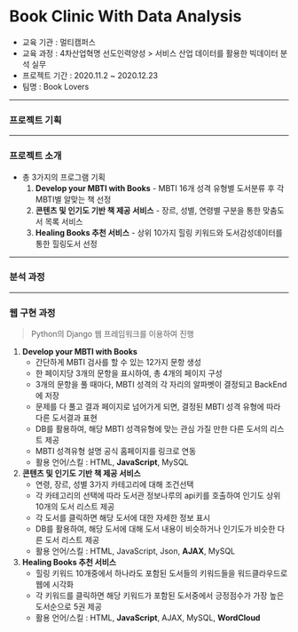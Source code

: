 # Book Clinic With Data Analysis

- 교육 기관 : 멀티캠퍼스
- 교육 과정 : 4차산업혁명 선도인력양성 > 서비스 산업 데이터를 활용한 빅데이터 분석 실무
- 프로젝트 기간 : 2020.11.2 ~ 2020.12.23
- 팀명 : Book Lovers

---

### 프로젝트 기획

---

### 프로젝트 소개

- 총 3가지의 프로그램 기획
  1. **Develop your MBTI with Books** - MBTI 16개 성격 유형별 도서분류 후 각 MBTI별 알맞는 책 선정
  2. **콘텐츠 및 인기도 기반 책 제공 서비스** - 장르, 성별, 연령별 구분을 통한 맞춤도서 목록 서비스
  3. **Healing Books 추천 서비스** - 상위 10가지 힐링 키워드와 도서감성데이터를 통한 힐링도서 선정

---

### 분석 과정

---

### 웹 구현 과정

> Python의 Django 웹 프레임워크를 이용하여 진행

1. **Develop your MBTI with Books**
   - 간단하게 MBTI 검사를 할 수 있는 12가지 문항 생성
   - 한 페이지당 3개의 문항을 표시하여, 총 4개의 페이지 구성
   - 3개의 문항을 풀 때마다, MBTI 성격의 각 자리의 알파벳이 결정되고 BackEnd에 저장
   - 문제를 다 풀고 결과 페이지로 넘어가게 되면, 결정된 MBTI 성격 유형에 따라 다른 도서결과 표현
   - DB를 활용하여, 해당 MBTI 성격유형에 맞는 관심 가질 만한 다른 도서의 리스트 제공
   - MBTI 성격유형 설명 공식 홈페이지를 링크로 연동
   - 활용 언어/스킬 : HTML, **JavaScript**, MySQL
2. **콘텐츠 및 인기도 기반 책 제공 서비스**
   - 연령, 장르, 성별 3가지 카테고리에 대해 조건선택
   - 각 카테고리의 선택에 따라 도서관 정보나루의 api키를 호출하여 인기도 상위 10개의 도서 리스트 제공
   - 각 도서를 클릭하면 해당 도서에 대한 자세한 정보 표시
   - DB를 활용하여, 해당 도서에 대해 도서 내용이 비슷하거나 인기도가 비슷한 다른 도서 리스트 제공
   - 활용 언어/스킬 : HTML, JavaScript, Json, **AJAX**, MySQL
3. **Healing Books 추천 서비스**
   - 힐링 키워드 10개중에서 하나라도 포함된 도서들의 키워드들을 워드클라우드로 웹에 시각화
   - 각 키워드를 클릭하면 해당 키워드가 포함된 도서중에서 긍정점수가 가장 높은 도서순으로 5권 제공
   - 활용 언어/스킬 : HTML, **JavaScript**, AJAX, MySQL, **WordCloud**

